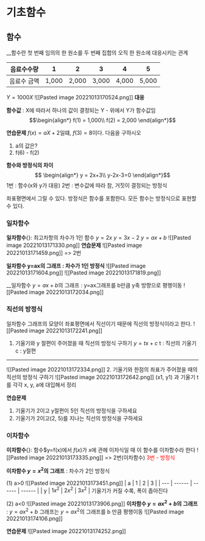 # 기초함수
## 함수
__함수란 첫 번째 임의의 한 원소를 두 번째 집합의 오직 한 원소에 대응시키는 관계

| 음료수수량  | 1     | 2     | 3     | 4     | 5     |
| ----------- | ----- | ----- | ----- | ----- | ----- |
| 음료수 금액 | 1,000 | 2,000 | 3,000 | 4,000 | 5,000 |
$Y=1000X$
![[Pasted image 20221013170524.png]]
**대응**

__함수값__ : X에 따라서 하나의 값이 결정되는 Y
	- 위에서 Y가 함수값임
$$\begin{align*}
f(1) = 1,000\\
f(2) = 2,000
\end{align*}$$

__연습문제__
$f(x)=aX+2$일떄, $f(3)=8$이다. 다음을 구하시오
1. a의 값은?
2. f(6) - f(2)

__함수와 방정식의 차이__
$$
\begin{align*}
y = 2x+3\\
y-2x-3=0
\end{align*}$$
1번 : 함수(x와 y가 대응)
2번 : 변수값에 따라 참, 거짓이 결정되는 방정식


좌표평면에서 그릴 수 있다.
방정식은 함수를 포함한다.
모든 함수는 방정식으로 표현할 수 있다.


### 일차함수
__일차함수__{}: 최고차항의 차수가 1인 함수
$y=2x$
$y=3x-2$
$y=ax+b$
![[Pasted image 20221013171330.png]]
__연습문제__
![[Pasted image 20221013171459.png]]
	=> 2번

__일차함수 y=ax의 그래프 : 차수가 1인 방정식__
![[Pasted image 20221013171604.png]]
![[Pasted image 20221013171819.png]]

__일차함수 $y=ax+b$의 그래프 : y=ax그래프를 b만큼 y축 방향으로 평행이동
![[Pasted image 20221013172034.png]]

### 직선의 방정식
일차함수 그래프의 모양이 좌표평면에서 직선이기 때문에 직선의 방정식이라고 한다.
![[Pasted image 20221013172241.png]]
1. 기울기와 y 절편이 주어졌을 때 직선의 방정식 구하기
$y=tx+c$
t : 직선의 기울기
c : y절편

---
![[Pasted image 20221013172334.png]]
2. 기울기와 한점의 좌표가 주어졌을 때의 직선의 방정식 구하기
![[Pasted image 20221013172642.png]]
(x1, y1) 과 기울기 t를 각각 x, y, a에 대입해서 정리


__연습문제__
1. 기울기가 2이고 y절편이 5인 직선의 방정식을 구하세요
2. 기울기가 2이고(2, 5)를 지나는 직선의 방정식을 구하세요 

### 이차함수
__이차함수__{}: 함수$y=f(x)에서 $f(x)$가 x에 관헤 이차식일 때 이 함수를 이차함수라 한다
![[Pasted image 20221013173335.png]]
=> 2번(이차함수)
<font color=red>3번 - 방정식</font>

__이차함수 $y=x^2$의 그래프__ : 차수가 2인 방정식

(1) a>0
![[Pasted image 20221013173451.png]]
| a   | 1      | 2      | 3      |
| --- | ------ | ------ | ------ |
| y   | $1x^2$ | $2x^2$ | $3x^2$ |
기울기가 커질 수록, 폭이 좁아진다

(2) a<0
![[Pasted image 20221013173906.png]]
	__이차함수 $y=ax^2+b$의 그래프__ : $y=ax^2+b$ 그래프는 $y=ax^2$의 그래프를 b 만큼 평행이동
![[Pasted image 20221013174106.png]]

__연습문제__
![[Pasted image 20221013174252.png]]
